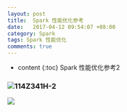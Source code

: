```yaml
---
layout: post
title:  Spark 性能优化参考
date:   2017-04-12 09:54:07 +08:00
category: Spark
tags: Spark 性能优化
comments: true
---
```

* content
{:toc}
Spark 性能优化参考2





### ![114Z341H-2](https://ws2.sinaimg.cn/large/006tNc79gy1fsy864kj37j309q09qq3o.jpg)





![](https://ws2.sinaimg.cn/large/006tNc79gy1fsy8dkl4aej305a05agm9.jpg)